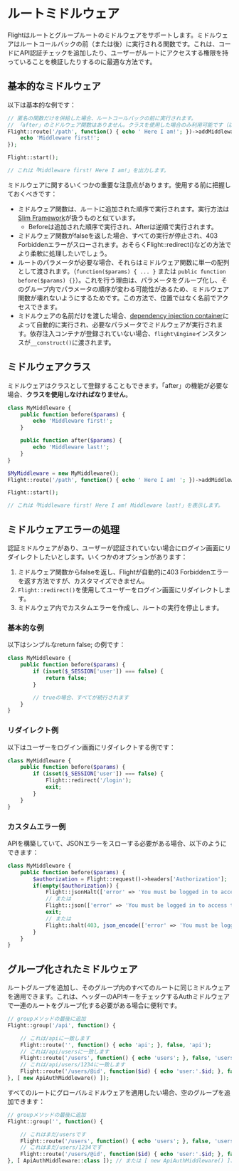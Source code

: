 # ルートミドルウェア

Flightはルートとグループルートのミドルウェアをサポートします。ミドルウェアはルートコールバックの前（または後）に実行される関数です。これは、コードにAPI認証チェックを追加したり、ユーザーがルートにアクセスする権限を持っていることを検証したりするのに最適な方法です。

## 基本的なミドルウェア

以下は基本的な例です：

```php
// 匿名の関数だけを供給した場合、ルートコールバックの前に実行されます。
// 「after」のミドルウェア関数はありません。クラスを使用した場合のみ利用可能です（以下を参照）。
Flight::route('/path', function() { echo ' Here I am!'; })->addMiddleware(function() {
	echo 'Middleware first!';
});

Flight::start();

// これは「Middleware first! Here I am!」を出力します。
```

ミドルウェアに関するいくつかの重要な注意点があります。使用する前に把握しておくべきです：
- ミドルウェア関数は、ルートに追加された順序で実行されます。実行方法は[Slim Framework](https://www.slimframework.com/docs/v4/concepts/middleware.html#how-does-middleware-work)が扱うものと似ています。
   - Beforeは追加された順序で実行され、Afterは逆順で実行されます。
- ミドルウェア関数がfalseを返した場合、すべての実行が停止され、403 Forbiddenエラーがスローされます。おそらくFlight::redirect()などの方法でより柔軟に処理したいでしょう。
- ルートのパラメータが必要な場合、それらはミドルウェア関数に単一の配列として渡されます。（`function($params) { ... }` または `public function before($params) {}`）。これを行う理由は、パラメータをグループ化し、そのグループ内でパラメータの順序が変わる可能性があるため、ミドルウェア関数が壊れないようにするためです。この方法で、位置ではなく名前でアクセスできます。
- ミドルウェアの名前だけを渡した場合、[dependency injection container](dependency-injection-container)によって自動的に実行され、必要なパラメータでミドルウェアが実行されます。依存注入コンテナが登録されていない場合、`flight\Engine`インスタンスが`__construct()`に渡されます。

## ミドルウェアクラス

ミドルウェアはクラスとして登録することもできます。「after」の機能が必要な場合、**クラスを使用しなければなりません**。

```php
class MyMiddleware {
	public function before($params) {
		echo 'Middleware first!';
	}

	public function after($params) {
		echo 'Middleware last!';
	}
}

$MyMiddleware = new MyMiddleware();
Flight::route('/path', function() { echo ' Here I am! '; })->addMiddleware($MyMiddleware); // または ->addMiddleware([ $MyMiddleware, $MyMiddleware2 ]);

Flight::start();

// これは「Middleware first! Here I am! Middleware last!」を表示します。
```

## ミドルウェアエラーの処理

認証ミドルウェアがあり、ユーザーが認証されていない場合にログイン画面にリダイレクトしたいとします。いくつかのオプションがあります：

1. ミドルウェア関数からfalseを返し、Flightが自動的に403 Forbiddenエラーを返す方法ですが、カスタマイズできません。
1. `Flight::redirect()`を使用してユーザーをログイン画面にリダイレクトします。
1. ミドルウェア内でカスタムエラーを作成し、ルートの実行を停止します。

### 基本的な例

以下はシンプルなreturn false; の例です：
```php
class MyMiddleware {
	public function before($params) {
		if (isset($_SESSION['user']) === false) {
			return false;
		}

		// trueの場合、すべてが続行されます
	}
}
```

### リダイレクト例

以下はユーザーをログイン画面にリダイレクトする例です：
```php
class MyMiddleware {
	public function before($params) {
		if (isset($_SESSION['user']) === false) {
			Flight::redirect('/login');
			exit;
		}
	}
}
```

### カスタムエラー例

APIを構築していて、JSONエラーをスローする必要がある場合、以下のようにできます：
```php
class MyMiddleware {
	public function before($params) {
		$authorization = Flight::request()->headers['Authorization'];
		if(empty($authorization)) {
			Flight::jsonHalt(['error' => 'You must be logged in to access this page.'], 403);
			// または
			Flight::json(['error' => 'You must be logged in to access this page.'], 403);
			exit;
			// または
			Flight::halt(403, json_encode(['error' => 'You must be logged in to access this page.']));
		}
	}
}
```

## グループ化されたミドルウェア

ルートグループを追加し、そのグループ内のすべてのルートに同じミドルウェアを適用できます。これは、ヘッダーのAPIキーをチェックするAuthミドルウェアで一連のルートをグループ化する必要がある場合に便利です。

```php
// groupメソッドの最後に追加
Flight::group('/api', function() {

	// これは/apiに一致します
	Flight::route('', function() { echo 'api'; }, false, 'api');
	// これは/api/usersに一致します
    Flight::route('/users', function() { echo 'users'; }, false, 'users');
	// これは/api/users/1234に一致します
	Flight::route('/users/@id', function($id) { echo 'user:'.$id; }, false, 'user_view');
}, [ new ApiAuthMiddleware() ]);
```

すべてのルートにグローバルミドルウェアを適用したい場合、空のグループを追加できます：

```php
// groupメソッドの最後に追加
Flight::group('', function() {

	// これはまだ/usersです
	Flight::route('/users', function() { echo 'users'; }, false, 'users');
	// これはまだ/users/1234です
	Flight::route('/users/@id', function($id) { echo 'user:'.$id; }, false, 'user_view');
}, [ ApiAuthMiddleware::class ]); // または [ new ApiAuthMiddleware() ]、同じです
```